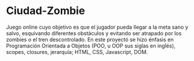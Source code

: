 # Ciudad-Zombie
Juego online cuyo objetivo es que el jugador pueda llegar a la meta sano y salvo, esquivando diferentes obstáculos y evitando ser atrapado por los zombies o el tren descontrolado.
En este proyectó se hizo énfasis en Programación Orientada a Objetos (POO, u OOP sus siglas en inglés), scopes, closures, jerarquía; HTML, CSS, Javascript, DOM.
